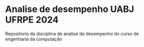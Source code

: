# Analise de desempenho UABJ UFRPE 2024
 Repositorio da disciplina de analise de desempenho do curso de engenharia da computação
